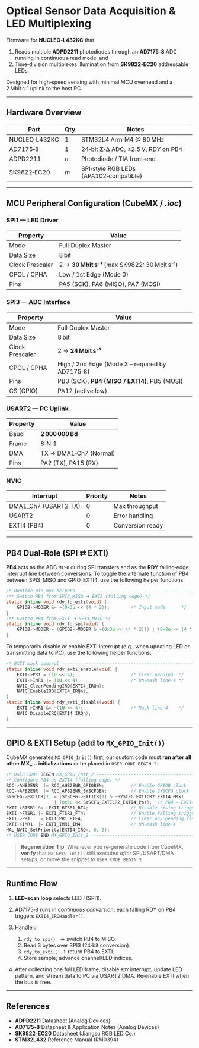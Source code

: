 # Optical Sensor Data Acquisition & LED Multiplexing

Firmware for **NUCLEO‑L432KC** that

1. Reads multiple **ADPD2211** photodiodes through an **AD7175‑8** ADC running in continuous‑read mode, and
2. Time‑division multiplexes illumination from **SK9822‑EC20** addressable LEDs.

Designed for high‑speed sensing with minimal MCU overhead and a 2 Mbit s⁻¹ uplink to the host PC.

---

## Hardware Overview

| Part          | Qty | Notes                                  |
| ------------- | --- | -------------------------------------- |
| NUCLEO‑L432KC | 1   | STM32L4 Arm‑M4 @ 80 MHz                |
| AD7175‑8      | 1   | 24‑bit Σ‑Δ ADC, ±2.5 V, RDY on PB4     |
| ADPD2211      | *n* | Photodiode / TIA front‑end             |
| SK9822‑EC20   | *m* | SPI‑style RGB LEDs (APA102‑compatible) |

---

## MCU Peripheral Configuration (CubeMX / *.ioc*)

### SPI1 — LED Driver

| Property        | Value                                         |
| --------------- | --------------------------------------------- |
| Mode            | Full‑Duplex Master                            |
| Data Size       | 8 bit                                         |
| Clock Prescaler | 2 → **30 Mbit s⁻¹** (max SK9822: 30 Mbit s⁻¹) |
| CPOL / CPHA     | Low / 1st Edge (Mode 0)                       |
| Pins            | PA5 (SCK), PA6 (MISO), PA7 (MOSI)             |

### SPI3 — ADC Interface

| Property        | Value                                           |
| --------------- | ----------------------------------------------- |
| Mode            | Full‑Duplex Master                              |
| Data Size       | 8 bit                                           |
| Clock Prescaler | 2 → **24 Mbit s⁻¹**                             |
| CPOL / CPHA     | High / 2nd Edge (Mode 3 – required by AD7175‑8) |
| Pins            | PB3 (SCK), **PB4 (MISO / EXTI4)**, PB5 (MOSI)   |
| CS (GPIO)       | PA12 (active low)                               |

### USART2 — PC Uplink

| Property | Value                  |
| -------- | ---------------------- |
| Baud     | **2 000 000 Bd**       |
| Frame    | 8‑N‑1                  |
| DMA      | TX → DMA1‑Ch7 (Normal) |
| Pins     | PA2 (TX), PA15 (RX)    |

### NVIC

| Interrupt             | Priority | Notes            |
| --------------------- | -------- | ---------------- |
| DMA1\_Ch7 (USART2 TX) | 0        | Max throughput   |
| USART2                | 0        | Error handling   |
| EXTI4 (PB4)           | 0        | Conversion ready |

---

## PB4 Dual‑Role (SPI ⇄ EXTI)

**PB4** acts as the ADC `MISO` during SPI transfers and as the **RDY** falling‑edge interrupt line between conversions.
To toggle the alternate function of PB4 between SPI3_MISO and GPIO_EXTI4, use the following helper functions:
```c
/* Runtime pin‑mux helpers -----------------------------------------------*/
/** Switch PB4 from SPI3_MISO ➜ EXTI (falling edge) */
static inline void rdy_to_exti(void) {
    GPIOB->MODER &= ~(0x3u << (4 * 2));        /* Input mode      */
}
/** Switch PB4 from EXTI ➜ SPI3_MISO */
static inline void rdy_to_spi(void) {
    GPIOB->MODER = (GPIOB->MODER & ~(0x3u << (4 * 2))) | (0x2u << (4 * 2));
}
```
To temporarily disable or enable EXTI interrupt (e.g., when updating LED or transmitting data to PC), use the following helper functions:
```c
/* EXTI mask control ------------------------------------------------------*/
static inline void rdy_exti_enable(void) {
    EXTI->PR1 = (1U << 4);                     /* Clear pending  */
    EXTI->IMR1 |= (1U << 4);                   /* Un‑mask line‑4 */
    NVIC_ClearPendingIRQ(EXTI4_IRQn);
    NVIC_EnableIRQ(EXTI4_IRQn);
}
static inline void rdy_exti_disable(void) {
    EXTI->IMR1 &= ~(1U << 4);                  /* Mask line‑4    */
    NVIC_DisableIRQ(EXTI4_IRQn);
}
```

---

## GPIO & EXTI Setup (add to **`MX_GPIO_Init()`**) 

CubeMX generates `MX_GPIO_Init()` first; our custom code must **run after all other MX\_… initializations** or be placed in `USER CODE BEGIN 2`.

```c
/* USER CODE BEGIN MX_GPIO_Init_2 -----------------------------------------*/
/* Configure PB4 as EXTI4 (falling‑edge) */
RCC->AHB2ENR  |= RCC_AHB2ENR_GPIOBEN;          // Enable GPIOB clock
RCC->APB2ENR  |= RCC_APB2ENR_SYSCFGEN;         // Enable SYSCFG clock
SYSCFG->EXTICR[1] = (SYSCFG->EXTICR[1] & ~SYSCFG_EXTICR2_EXTI4_Msk)
                  | (0x1u << SYSCFG_EXTICR2_EXTI4_Pos);  // PB4 → EXTI4
EXTI->RTSR1 &= ~EXTI_RTSR1_RT4;                // Disable rising trigger
EXTI->FTSR1 |= EXTI_FTSR1_FT4;                 // Enable falling trigger
EXTI->PR1    = EXTI_PR1_PIF4;                  // Clear any pending flag
EXTI->IMR1  |= EXTI_IMR1_IM4;                  // Un‑mask line‑4
HAL_NVIC_SetPriority(EXTI4_IRQn, 0, 0);
/* USER CODE END MX_GPIO_Init_2 -------------------------------------------*/
```

> **Regeneration Tip**  Whenever you re‑generate code from CubeMX, **verify** that `MX_GPIO_Init()` still executes *after* SPI/USART/DMA setups, or move the snippet to `USER CODE BEGIN 2`.

---

## Runtime Flow

1. **LED‑scan loop** selects LED *i* (SPI1).
2. AD7175‑8 runs in *continuous conversion*; each falling RDY on PB4 triggers `EXTI4_IRQHandler()`.
3. Handler:

   1. `rdy_to_spi()`   → switch PB4 to MISO.
   2. Read 3 bytes over SPI3 (24‑bit conversion).
   3. `rdy_to_exti()`  → return PB4 to EXTI.
   4. Store sample; advance channel/LED indices.
4. After collecting one full LED frame, disable `RDY` interrupt, update LED pattern, and stream data to PC via USART2 DMA. Re‑enable EXTI when the bus is free.

---


## References

* **ADPD2211** Datasheet (Analog Devices)
* **AD7175‑8** Datasheet & Application Notes (Analog Devices)
* **SK9822‑EC20** Datasheet (Jiangsu RGB LED Co.)
* **STM32L432** Reference Manual (RM0394)
